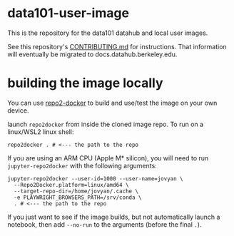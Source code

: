 # data101-user-image

This is the repository for the data101 datahub and local user images.

See this repository's [CONTRIBUTING.md](https://github.com/berkeley-dsep-infra/data101-user-image/blob/main/CONTRIBUTING.md) for instructions. That information will eventually be migrated to docs.datahub.berkeley.edu.

# building the image locally

You can use [repo2-docker](https://repo2docker.readthedocs.io/en/latest/) to build and use/test the image on your own device.  

launch `repo2docker` from inside the cloned image repo.  To run on a linux/WSL2 linux shell:
```
repo2docker . # <--- the path to the repo
```

If you are using an ARM CPU (Apple M* silicon), you will need to run `jupyter-repo2docker` with the following arguments:

```
jupyter-repo2docker --user-id=1000 --user-name=jovyan \
  --Repo2Docker.platform=linux/amd64 \
  --target-repo-dir=/home/jovyan/.cache \
  -e PLAYWRIGHT_BROWSERS_PATH=/srv/conda \
  . # <--- the path to the repo
```

If you just want to see if the image builds, but not automatically launch a notebook, then add `--no-run` to the arguments (before the final `.`).
